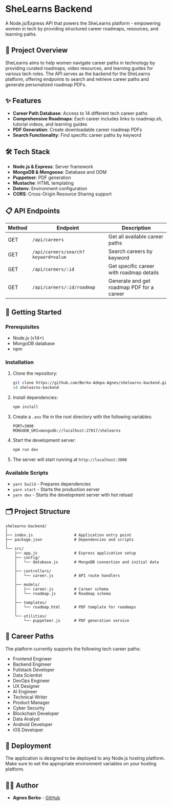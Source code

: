 # SheLearns Backend

A Node.js/Express API that powers the SheLearns platform - empowering women in tech by providing structured career roadmaps, resources, and learning paths.

## 🚀 Project Overview

SheLearns aims to help women navigate career paths in technology by providing curated roadmaps, video resources, and learning guides for various tech roles. The API serves as the backend for the SheLearns platform, offering endpoints to search and retrieve career paths and generate personalized roadmap PDFs.

## ✨ Features

- **Career Path Database**: Access to 14 different tech career paths
- **Comprehensive Roadmaps**: Each career includes links to roadmap.sh, tutorial videos, and learning guides
- **PDF Generation**: Create downloadable career roadmap PDFs
- **Search Functionality**: Find specific career paths by keyword

## 🛠️ Tech Stack

- **Node.js & Express**: Server framework
- **MongoDB & Mongoose**: Database and ODM
- **Puppeteer**: PDF generation
- **Mustache**: HTML templating
- **Dotenv**: Environment configuration
- **CORS**: Cross-Origin Resource Sharing support

## 📋 API Endpoints

| Method | Endpoint | Description |
|--------|----------|-------------|
| GET | `/api/careers` | Get all available career paths |
| GET | `/api/careers/search?keyword=value` | Search careers by keyword |
| GET | `/api/careers/:id` | Get specific career with roadmap details |
| GET | `/api/careers/:id/roadmap` | Generate and get roadmap PDF for a career |

## 🏁 Getting Started

### Prerequisites

- Node.js (v14+)
- MongoDB database
- npm

### Installation

1. Clone the repository:
   ```bash
   git clone https://github.com/Berko-Adepa-Agnes/shelearns-backend.git
   cd shelearns-backend
   ```

2. Install dependencies:
   ```bash
   npm install
   ```

3. Create a `.env` file in the root directory with the following variables:
   ```
   PORT=3000
   MONGODB_URI=mongodb://localhost:27017/shelearns
   ```

4. Start the development server:
   ```bash
   npm run dev
   ```

5. The server will start running at `http://localhost:3000`

### Available Scripts

- `yarn build` - Prepares dependencies
- `yarn start` - Starts the production server
- `yarn dev` - Starts the development server with hot reload

## 🗂️ Project Structure

```
shelearns-backend/
│
├── index.js                  # Application entry point
├── package.json              # Dependencies and scripts
│
└── src/
    ├── app.js                # Express application setup
    ├── config/
    │   └── database.js       # MongoDB connection and initial data
    │
    ├── controllers/
    │   └── career.js         # API route handlers
    │
    ├── models/
    │   ├── career.js         # Career schema
    │   └── roadmap.js        # Roadmap schema
    │
    ├── templates/
    │   └── roadmap.html      # PDF template for roadmaps
    │
    └── utilities/
        └── puppeteer.js      # PDF generation service
```

## 📑 Career Paths

The platform currently supports the following tech career paths:

- Frontend Engineer
- Backend Engineer
- Fullstack Developer
- Data Scientist
- DevOps Engineer
- UX Designer
- AI Engineer
- Technical Writer
- Product Manager
- Cyber Security
- Blockchain Developer
- Data Analyst
- Android Developer
- iOS Developer

## 🚀 Deployment

The application is designed to be deployed to any Node.js hosting platform. Make sure to set the appropriate environment variables on your hosting platform.

## 👩‍💻 Author

- **Agnes Berko** - [GitHub](https://github.com/Berko-Adepa-Agnes)
